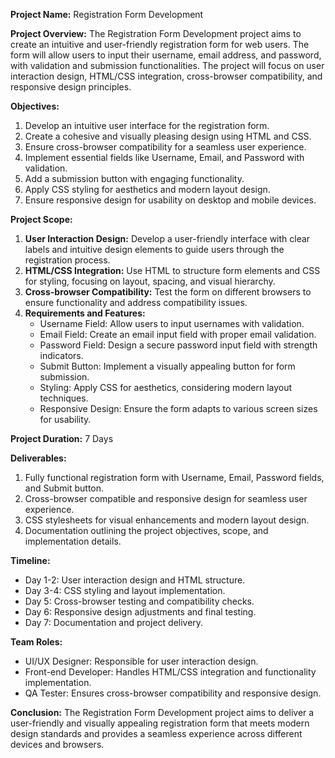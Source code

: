 **Project Name:** Registration Form Development

**Project Overview:**
The Registration Form Development project aims to create an intuitive and user-friendly registration form for web users. The form will allow users to input their username, email address, and password, with validation and submission functionalities. The project will focus on user interaction design, HTML/CSS integration, cross-browser compatibility, and responsive design principles.

**Objectives:**
1. Develop an intuitive user interface for the registration form.
2. Create a cohesive and visually pleasing design using HTML and CSS.
3. Ensure cross-browser compatibility for a seamless user experience.
4. Implement essential fields like Username, Email, and Password with validation.
5. Add a submission button with engaging functionality.
6. Apply CSS styling for aesthetics and modern layout design.
7. Ensure responsive design for usability on desktop and mobile devices.

**Project Scope:**
1. **User Interaction Design:** Develop a user-friendly interface with clear labels and intuitive design elements to guide users through the registration process.
2. **HTML/CSS Integration:** Use HTML to structure form elements and CSS for styling, focusing on layout, spacing, and visual hierarchy.
3. **Cross-browser Compatibility:** Test the form on different browsers to ensure functionality and address compatibility issues.
4. **Requirements and Features:**
   - Username Field: Allow users to input usernames with validation.
   - Email Field: Create an email input field with proper email validation.
   - Password Field: Design a secure password input field with strength indicators.
   - Submit Button: Implement a visually appealing button for form submission.
   - Styling: Apply CSS for aesthetics, considering modern layout techniques.
   - Responsive Design: Ensure the form adapts to various screen sizes for usability.
   
**Project Duration:** 7 Days

**Deliverables:**
1. Fully functional registration form with Username, Email, Password fields, and Submit button.
2. Cross-browser compatible and responsive design for seamless user experience.
3. CSS stylesheets for visual enhancements and modern layout design.
4. Documentation outlining the project objectives, scope, and implementation details.

**Timeline:**
- Day 1-2: User interaction design and HTML structure.
- Day 3-4: CSS styling and layout implementation.
- Day 5: Cross-browser testing and compatibility checks.
- Day 6: Responsive design adjustments and final testing.
- Day 7: Documentation and project delivery.

**Team Roles:**
- UI/UX Designer: Responsible for user interaction design.
- Front-end Developer: Handles HTML/CSS integration and functionality implementation.
- QA Tester: Ensures cross-browser compatibility and responsive design.

**Conclusion:**
The Registration Form Development project aims to deliver a user-friendly and visually appealing registration form that meets modern design standards and provides a seamless experience across different devices and browsers.
